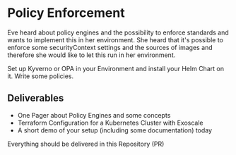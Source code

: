 # Policy Enforcement 

Eve heard about policy engines and the possibility to enforce standards and wants to implement this in her environment. She heard that it's possible to enforce some securityContext settings and the sources of images and therefore she would like to let this run in her environment.

Set up Kyverno or OPA in your Environment and install your Helm Chart on it. Write some policies.

## Deliverables
* One Pager about Policy Engines and some concepts
* Terraform Configuration for a Kubernetes Cluster with Exoscale
* A short demo of your setup (including some documentation) today

Everything should be delivered in this Repository (PR)
